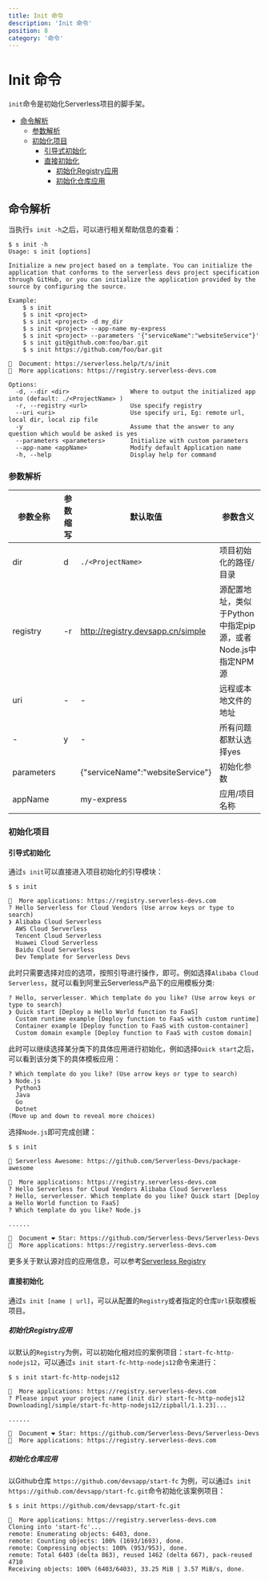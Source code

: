 ```yaml
---
title: Init 命令
description: 'Init 命令'
position: 8
category: '命令'
---
```

# Init 命令

`init`命令是初始化Serverless项目的脚手架。

- [命令解析](#命令解析)
    - [参数解析](#参数解析)
    - [初始化项目](#初始化项目)
        - [引导式初始化](#引导式初始化)
        - [直接初始化](#直接初始化)
            - [初始化Registry应用](#初始化Registry应用)
            - [初始化仓库应用](#初始化仓库应用)

## 命令解析

当执行`s init -h`之后，可以进行相关帮助信息的查看：

```shell script
$ s init -h
Usage: s init [options]

Initialize a new project based on a template. You can initialize the application that conforms to the serverless devs project specification through GitHub, or you can initialize the application provided by the source by configuring the source.

Example:
    $ s init
    $ s init <project> 
    $ s init <project> -d my_dir
    $ s init <project> --app-name my-express
    $ s init <project> --parameters '{"serviceName":"websiteService"}'
    $ s init git@github.com:foo/bar.git
    $ s init https://github.com/foo/bar.git
    
📖  Document: https://serverless.help/t/s/init
🚀  More applications: https://registry.serverless-devs.com

Options:
  -d, --dir <dir>                 Where to output the initialized app into (default: ./<ProjectName> )
  -r, --registry <url>            Use specify registry
  --uri <uri>                     Use specify uri, Eg: remote url, local dir, local zip file
  -y                              Assume that the answer to any question which would be asked is yes
  --parameters <parameters>       Initialize with custom parameters
  --app-name <appName>            Modify default Application name
  -h, --help                      Display help for command
```

### 参数解析

| 参数全称 | 参数缩写 | 默认取值 | 参数含义 |
|-----|-----|-----|-----|
| dir | d | `./<ProjectName>` | 项目初始化的路径/目录 | 
| registry | -r | http://registry.devsapp.cn/simple | 源配置地址，类似于Python中指定pip源，或者Node.js中指定NPM源 | 
| uri | - | - | 远程或本地文件的地址 |
| - | y | - | 所有问题都默认选择yes | 
| parameters |  | {"serviceName":"websiteService"} | 初始化参数 | 
| appName |  | my-express | 应用/项目名称 | 

### 初始化项目

#### 引导式初始化

通过`s init`可以直接进入项目初始化的引导模块：

```shell script
$ s init

🚀  More applications: https://registry.serverless-devs.com
? Hello Serverless for Cloud Vendors (Use arrow keys or type to search)
❯ Alibaba Cloud Serverless 
  AWS Cloud Serverless 
  Tencent Cloud Serverless 
  Huawei Cloud Serverless 
  Baidu Cloud Serverless 
  Dev Template for Serverless Devs 
```

此时只需要选择对应的选项，按照引导进行操作，即可。例如选择`Alibaba Cloud Serverless`，就可以看到阿里云Serverless产品下的应用模板分类:

```shell script
? Hello, serverlesser. Which template do you like? (Use arrow keys or type to search)
❯ Quick start [Deploy a Hello World function to FaaS] 
  Custom runtime example [Deploy function to FaaS with custom runtime] 
  Container example [Deploy function to FaaS with custom-container] 
  Custom domain example [Deploy function to FaaS with custom domain] 
```

此时可以继续选择某分类下的具体应用进行初始化，例如选择`Quick start`之后，可以看到该分类下的具体模板应用：

```shell script
? Which template do you like? (Use arrow keys or type to search)
❯ Node.js 
  Python3 
  Java 
  Go 
  Dotnet 
(Move up and down to reveal more choices)
```

选择`Node.js`即可完成创建：

```shell script
$ s init                                         

🚀 Serverless Awesome: https://github.com/Serverless-Devs/package-awesome

🚀  More applications: https://registry.serverless-devs.com
? Hello Serverless for Cloud Vendors Alibaba Cloud Serverless
? Hello, serverlesser. Which template do you like? Quick start [Deploy a Hello World function to FaaS]
? Which template do you like? Node.js

......

💞  Document ❤ Star: https://github.com/Serverless-Devs/Serverless-Devs
🚀  More applications: https://registry.serverless-devs.com
```

更多关于默认源对应的应用信息，可以参考[Serverless Registry](https://registry.serverless-devs.com/)

#### 直接初始化

通过`s init [name | url]`，可以从配置的`Registry`或者指定的仓库`Url`获取模板项目。

##### 初始化Registry应用

以默认的`Registry`为例，可以初始化相对应的案例项目：`start-fc-http-nodejs12`，可以通过`s init start-fc-http-nodejs12`命令来进行：

```shell script
$ s init start-fc-http-nodejs12

🚀  More applications: https://registry.serverless-devs.com
? Please input your project name (init dir) start-fc-http-nodejs12
Downloading[/simple/start-fc-http-nodejs12/zipball/1.1.23]...

......

💞  Document ❤ Star: https://github.com/Serverless-Devs/Serverless-Devs
🚀  More applications: https://registry.serverless-devs.com
```

##### 初始化仓库应用

以Github仓库 `https://github.com/devsapp/start-fc` 为例，可以通过`s init  https://github.com/devsapp/start-fc.git`命令初始化该案例项目：

```shell script
$ s init https://github.com/devsapp/start-fc.git

🚀  More applications: https://registry.serverless-devs.com
Cloning into 'start-fc'...
remote: Enumerating objects: 6403, done.
remote: Counting objects: 100% (1693/1693), done.
remote: Compressing objects: 100% (953/953), done.
remote: Total 6403 (delta 863), reused 1462 (delta 667), pack-reused 4710
Receiving objects: 100% (6403/6403), 33.25 MiB | 3.57 MiB/s, done.
```



